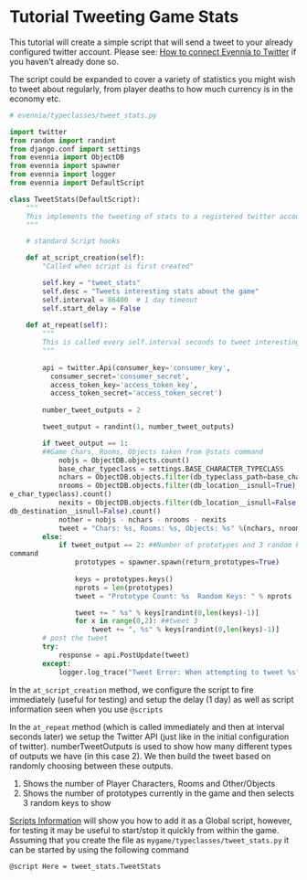 # Tutorial Tweeting Game Stats


This tutorial will create a simple script that will send a tweet to your already configured twitter
account. Please see: [How to connect Evennia to Twitter](./How-to-connect-Evennia-to-Twitter.md) if you
haven't already done so.

The script could be expanded to cover a variety of statistics you might wish to tweet about
regularly, from player deaths to how much currency is in the economy etc.

```python
# evennia/typeclasses/tweet_stats.py

import twitter
from random import randint
from django.conf import settings
from evennia import ObjectDB
from evennia import spawner
from evennia import logger
from evennia import DefaultScript

class TweetStats(DefaultScript):
    """
    This implements the tweeting of stats to a registered twitter account
    """

    # standard Script hooks

    def at_script_creation(self):
        "Called when script is first created"

        self.key = "tweet_stats"
        self.desc = "Tweets interesting stats about the game"
        self.interval = 86400  # 1 day timeout
        self.start_delay = False
        
    def at_repeat(self):
        """
        This is called every self.interval seconds to tweet interesting stats about the game.
        """
        
        api = twitter.Api(consumer_key='consumer_key',
          consumer_secret='consumer_secret',
          access_token_key='access_token_key',
          access_token_secret='access_token_secret')
        
        number_tweet_outputs = 2

        tweet_output = randint(1, number_tweet_outputs)

        if tweet_output == 1:
        ##Game Chars, Rooms, Objects taken from @stats command
            nobjs = ObjectDB.objects.count()
            base_char_typeclass = settings.BASE_CHARACTER_TYPECLASS
            nchars = ObjectDB.objects.filter(db_typeclass_path=base_char_typeclass).count()
            nrooms = ObjectDB.objects.filter(db_location__isnull=True).exclude(db_typeclass_path=bas
e_char_typeclass).count()
            nexits = ObjectDB.objects.filter(db_location__isnull=False,
db_destination__isnull=False).count()
            nother = nobjs - nchars - nrooms - nexits
            tweet = "Chars: %s, Rooms: %s, Objects: %s" %(nchars, nrooms, nother)
        else:
            if tweet_output == 2: ##Number of prototypes and 3 random keys - taken from @spawn
command
                prototypes = spawner.spawn(return_prototypes=True)
            
                keys = prototypes.keys()
                nprots = len(prototypes)
                tweet = "Prototype Count: %s  Random Keys: " % nprots

                tweet += " %s" % keys[randint(0,len(keys)-1)]
                for x in range(0,2): ##tweet 3
                    tweet += ", %s" % keys[randint(0,len(keys)-1)]
        # post the tweet
        try:
            response = api.PostUpdate(tweet)
        except:
            logger.log_trace("Tweet Error: When attempting to tweet %s" % tweet)
```

In the `at_script_creation` method, we configure the script to fire immediately (useful for testing)
and setup the delay (1 day) as well as script information seen when you use `@scripts`

In the `at_repeat` method (which is called immediately and then at interval seconds later) we setup
the Twitter API (just like in the initial configuration of twitter).  numberTweetOutputs is used to
show how many different types of outputs we have (in this case 2).  We then build the tweet based on
randomly choosing between these outputs.

1. Shows the number of Player Characters, Rooms and Other/Objects
2. Shows the number of prototypes currently in the game and then selects 3 random keys to show

[Scripts Information](./Scripts.md) will show you how to add it as a Global script, however, for testing
it may be useful to start/stop it quickly from within the game.  Assuming that you create the file
as `mygame/typeclasses/tweet_stats.py` it can be started by using the following command

    @script Here = tweet_stats.TweetStats
